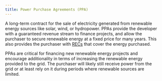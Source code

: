 ```yaml
---
title: Power Purchase Agreements (PPA)
---
```


A long-term contract for the sale of electricity generated from renewable energy sources like solar, wind, or hydropower. PPAs provide the developer with a guaranteed revenue stream to finance projects, and allow the purchaser to secure renewable energy at a fixed price for many years. This also provides the purchaser with [RECs](#renewable-energy-certificates-recs) that cover the energy purchased.

PPAs are critical for financing new renewable energy projects and encourage additionality in terms of increasing the renewable energy provided to the grid. The purchaser will likely still receive power from the grid or at least rely on it during periods where renewable sources are limited.